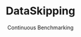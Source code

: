 ---
layout: docu
title: DataSkipping
subtitle: Continuous Benchmarking
selected: Micro
expanded: Benchmarking
benchmark: /individual_results/DataSkipping.html
---